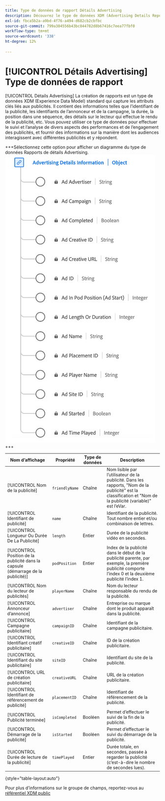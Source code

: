 ```yaml
---
title: Type de données de rapport Détails Advertising
description: Découvrez le type de données XDM (Advertising Details Reporting Experience Data Model).
exl-id: fbca5b2a-a9bd-4f76-a494-d682cb2cbfbc
source-git-commit: 799a384556b43bc844782d8b67416c7eea77fbf0
workflow-type: tm+mt
source-wordcount: '338'
ht-degree: 12%

---
```


# [!UICONTROL Détails Advertising] Type de données de rapport

[!UICONTROL Détails Advertising] La création de rapports est un type de données XDM (Experience Data Model) standard qui capture les attributs clés liés aux publicités. Il contient des informations telles que l’identifiant de la publicité, les identifiants de l’annonceur et de la campagne, la durée, la position dans une séquence, des détails sur le lecteur qui effectue le rendu de la publicité, etc. Vous pouvez utiliser ce type de données pour effectuer le suivi et l’analyse de divers aspects des performances et de l’engagement des publicités, et fournir des informations sur la manière dont les audiences interagissent avec différentes publicités et y répondent.

+++Sélectionnez cette option pour afficher un diagramme du type de données Rapports de détails Advertising.
![ Diagramme du type de données Rapports de détails Advertising.](../images/data-types/advertising-details-information.png)
+++

| Nom d’affichage | Propriété | Type de données | Description |
|----------------------------------------|-----------------|-----------|-----------------------------------------------------------------------------------------------|
| [!UICONTROL Nom de la publicité] | `friendlyName` | Chaîne | Nom lisible par l’utilisateur de la publicité. Dans les rapports, &quot;Nom de la publicité&quot; est la classification et &quot;Nom de la publicité (variable)&quot; est l’eVar. |
| [!UICONTROL Identifiant de publicité] | `name` | Chaîne | Identifiant de la publicité. Tout nombre entier et/ou combinaison de lettres. |
| [!UICONTROL Longueur Ou Durée De La Publicité] | `length` | Entier | Durée de la publicité vidéo en secondes. |
| [!UICONTROL Position de la publicité dans la capsule (démarrage de la publicité)] | `podPosition` | Entier | Index de la publicité dans le début de la publicité parente, par exemple, la première publicité comporte l’index 0 et la deuxième publicité l’index 1. |
| [!UICONTROL Nom du lecteur de publicités] | `playerName` | Chaîne | Nom du lecteur responsable du rendu de la publicité. |
| [!UICONTROL Annonceur d’annonce] | `advertiser` | Chaîne | Entreprise ou marque dont le produit apparaît dans la publicité. |
| [!UICONTROL Campagne publicitaire] | `campaignID` | Chaîne | Identifiant de la campagne publicitaire. |
| [!UICONTROL Identifiant créatif publicitaire] | `creativeID` | Chaîne | ID de la création publicitaire. |
| [!UICONTROL Identifiant du site publicitaire] | `siteID` | Chaîne | Identifiant du site de la publicité. |
| [!UICONTROL URL de création publicitaire] | `creativeURL` | Chaîne | URL de la création publicitaire. |
| [!UICONTROL Identifiant de référencement de publicité] | `placementID` | Chaîne | Identifiant de référencement de la publicité. |
| [!UICONTROL Publicité terminée] | `isCompleted` | Booléen | Permet d’effectuer le suivi de la fin de la publicité. |
| [!UICONTROL Démarrage de la publicité] | `isStarted` | Booléen | Permet d’effectuer le suivi du démarrage de la publicité. |
| [!UICONTROL Durée de lecture de la publicité] | `timePlayed` | Entier | Durée totale, en secondes, passée à regarder la publicité (c’est-à-dire le nombre de secondes lues). |

{style="table-layout:auto"}

Pour plus d’informations sur le groupe de champs, reportez-vous au [référentiel XDM public](https://github.com/adobe/xdm/blob/master/components/datatypes/advertisingdetails.schema.json)
